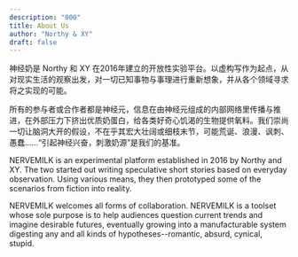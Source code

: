 ```yaml
---
description: "000"
title: About Us
author: "Northy & XY"
draft: false
---
```

神经奶是 Northy 和 XY 在2016年建立的开放性实验平台。以虚构写作为起点，从对现实生活的观察出发，对一切已知事物与事理进行重新想象，并从各个领域寻求将之实现的可能。

所有的参与者或合作者都是神经元，信息在由神经元组成的内部网络里传播与推进，在外部压力下挤出优质奶蛋白，给各类好奇心饥渴的生物提供氧料。我们崇尚一切让脑洞大开的假设，不在乎其宏大壮阔或细枝末节，可能荒诞、浪漫、讽刺、愚蠢……“引起神经兴奋，刺激奶源”是我们的基准。

NERVEMILK is an experimental platform established in 2016 by Northy and XY. The two started out writing speculative short stories based on everyday observation. Using various means, they then prototyped some of the scenarios from fiction into reality.

NERVEMILK welcomes all forms of collaboration. NERVEMILK is a toolset whose sole purpose is to help audiences question current trends and imagine desirable futures, eventually growing into a manufacturable system digesting any and all kinds of hypotheses--romantic, absurd, cynical, stupid.
